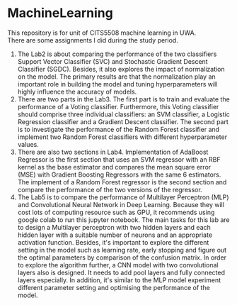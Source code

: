 # MachineLearning
This repository is for unit of CITS5508 machine learning in UWA. <br>
There are some assignments I did during the study period. <br>
1. The Lab2 is about comparing the performance of the two classifiers Support Vector Classifier (SVC) and Stochastic Gradient Descent Classifier (SGDC). Besides, it also explores the impact of normalization on the model. The primary results are that the normalization play an important role in building the model and tuning hyperparameters will highly influence the accuracy of models. <br>
2. There are two parts in the Lab3. The first part is to train and evaluate the performance of a Voting classifier. Furthermore, this Voting classifier should comprise three individual classifiers: an SVM classifier, a Logistic Regression classifier and a Gradient Descent classifier. The second part is to investigate the performance of the Random Forest classifier and implement two Random Forest classifiers with different hyperparameter values. <br>
3. There are also two sections in Lab4. Implementation of AdaBoost Regressor is the first section that uses an SVM regressor with an RBF kernel as the base estimator and compares the mean square error (MSE) with Gradient Boosting Regressors with the same 6 estimators. The implement of a Random Forest regressor is the second section and compare the performance of the two versions of the regressor. <br>
4. The Lab5 is to compare the performance of Multilayer Perceptron (MLP) and Convolutional Neural Network in Deep Learning. Because they will cost lots of computing resource such as GPU, it recommends using google colab to run this jupyter notebook.  The main tasks for this lab are to design a Multilayer perceptron with two hidden layers and each hidden layer with a suitable number of neurons and an appropriate activation function. Besides, it's important to explore the different setting in the model such as learning rate, early stopping and figure out the optimal parameters by comparison of the confusion matrix. In order to explore the algorithm further, a CNN model with two convolutional layers also is designed. It needs to add pool layers and fully connected layers especially. In addition, it's similar to the MLP model experiment different parameter setting and optimising the performance of the model. 
